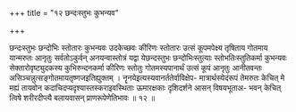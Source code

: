 +++
title = "१२ छन्दःस्तुभः कुभन्यव"

+++

छन्दःस्तुभः छन्दोभिः स्तोतारः कुभन्यवः उदकेच्छवः कीरिणः स्तोतारः उत्सं कूपमपेक्ष्य तृषिताय गोतमाय यान्मरुतः आनृतुः सर्वतोऽकुर्वन् अनयन्वास्तोत्रं यद्वा येछन्दस्तुभः छन्दोभिःस्तुत्याः स्तोभतिःस्तुतिकर्मा कुभन्यवः सेक्तारोवृष्ट्युदकस्य कुभिरुन्दनकर्मा कीरिणः स्तोतुः गोतमस्यपानार्थं उत्सं कूपं आनृतुः आनीतवन्तः असिञ्चन्नुत्सङ्गोतमायतृष्णजइतिह्युक्तम् । नॄनयेइत्यस्यवानर्ततेर्वाविक्षेप- मात्रार्थस्येदंरूपं तेमरुतः केचित् मे मह्यं तायवोन कदाचिदप्यदृश्यास्तस्कराइवस्थिताः ऊमारक्षकाः दृशिदर्शने आसन् विषयभूताअ- भवन् केचित् त्विषे शरीरदीप्त्यै बलायवासन् प्राणरूपेणेतिभावः ॥ १२ ॥
